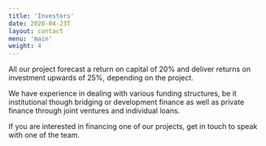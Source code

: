 ```yaml
---
title: 'Investors'
date: 2020-04-23T
layout: contact
menu: 'main'
weight: 4
---
```


All our project forecast a return on capital of 20% and deliver returns on investment upwards of 25%, depending on the project.

We have experience in dealing with various funding structures, be it institutional though bridging or development finance as well as private finance through joint ventures and individual loans.

If you are interested in financing one of our projects, get in touch to speak with one of the team.
